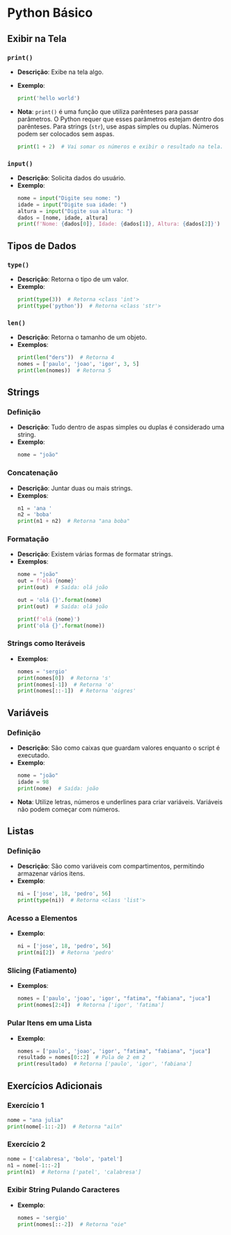 # Python Básico

## Exibir na Tela

### `print()`
- **Descrição**: Exibe na tela algo.
- **Exemplo**:
  ```python
  print('hello world')
  ```
- **Nota**: `print()` é uma função que utiliza parênteses para passar parâmetros. O Python requer que esses parâmetros estejam dentro dos parênteses. Para strings (`str`), use aspas simples ou duplas. Números podem ser colocados sem aspas.

  ```python
  print(1 + 2)  # Vai somar os números e exibir o resultado na tela.
  ```

### `input()`
- **Descrição**: Solicita dados do usuário.
- **Exemplo**:
  ```python
  nome = input("Digite seu nome: ")
  idade = input("Digite sua idade: ")
  altura = input("Digite sua altura: ")
  dados = [nome, idade, altura]
  print(f'Nome: {dados[0]}, Idade: {dados[1]}, Altura: {dados[2]}')
  ```

## Tipos de Dados

### `type()`
- **Descrição**: Retorna o tipo de um valor.
- **Exemplo**:
  ```python
  print(type(3))  # Retorna <class 'int'>
  print(type('python'))  # Retorna <class 'str'>
  ```

### `len()`
- **Descrição**: Retorna o tamanho de um objeto.
- **Exemplos**:
  ```python
  print(len("ders"))  # Retorna 4
  nomes = ['paulo', 'joao', 'igor', 3, 5]
  print(len(nomes))  # Retorna 5
  ```

## Strings

### Definição
- **Descrição**: Tudo dentro de aspas simples ou duplas é considerado uma string.
- **Exemplo**:
  ```python
  nome = "joão"
  ```

### Concatenação
- **Descrição**: Juntar duas ou mais strings.
- **Exemplos**:
  ```python
  n1 = 'ana '
  n2 = 'boba'
  print(n1 + n2)  # Retorna "ana boba"
  ```

### Formatação
- **Descrição**: Existem várias formas de formatar strings.
- **Exemplos**:
  ```python
  nome = "joão"
  out = f'olá {nome}'
  print(out)  # Saída: olá joão

  out = 'olá {}'.format(nome)
  print(out)  # Saída: olá joão

  print(f'olá {nome}')
  print('olá {}'.format(nome))
  ```

### Strings como Iteráveis
- **Exemplos**:
  ```python
  nomes = 'sergio'
  print(nomes[0])  # Retorna 's'
  print(nomes[-1])  # Retorna 'o'
  print(nomes[::-1])  # Retorna 'oigres'
  ```

## Variáveis

### Definição
- **Descrição**: São como caixas que guardam valores enquanto o script é executado.
- **Exemplo**:
  ```python
  nome = "joão"
  idade = 98
  print(nome)  # Saída: joão
  ```
- **Nota**: Utilize letras, números e underlines para criar variáveis. Variáveis não podem começar com números.

## Listas

### Definição
- **Descrição**: São como variáveis com compartimentos, permitindo armazenar vários itens.
- **Exemplo**:
  ```python
  ni = ['jose', 18, 'pedro', 56]
  print(type(ni))  # Retorna <class 'list'>
  ```

### Acesso a Elementos
- **Exemplo**:
  ```python
  ni = ['jose', 18, 'pedro', 56]
  print(ni[2])  # Retorna 'pedro'
  ```

### Slicing (Fatiamento)
- **Exemplos**:
  ```python
  nomes = ['paulo', 'joao', 'igor', "fatima", "fabiana", "juca"]
  print(nomes[2:4])  # Retorna ['igor', 'fatima']
  ```

### Pular Itens em uma Lista
- **Exemplo**:
  ```python
  nomes = ['paulo', 'joao', 'igor', "fatima", "fabiana", "juca"]
  resultado = nomes[0::2]  # Pula de 2 em 2
  print(resultado)  # Retorna ['paulo', 'igor', 'fabiana']
  ```

## Exercícios Adicionais

### Exercício 1
```python
nome = "ana julia"
print(nome[-1::-2])  # Retorna "ailn"
```

### Exercício 2
```python
nome = ['calabresa', 'bolo', 'patel']
n1 = nome[-1::-2]
print(n1)  # Retorna ['patel', 'calabresa']
```

### Exibir String Pulando Caracteres
- **Exemplo**:
  ```python
  nomes = 'sergio'
  print(nomes[::-2])  # Retorna "oie"
  ```
